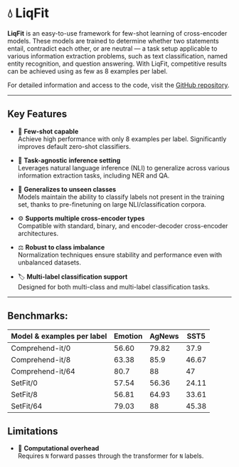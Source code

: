 # 💧 LiqFit

**LiqFit** is an easy-to-use framework for few-shot learning of cross-encoder models. These models are trained to determine whether two statements entail, contradict each other, or are neutral — a task setup applicable to various information extraction problems, such as text classification, named entity recognition, and question answering. With LiqFit, competitive results can be achieved using as few as 8 examples per label.

For detailed information and access to the code, visit the [GitHub repository](https://github.com/Knowledgator/LiqFit).

---

## Key Features

- 🔢 **Few-shot capable**  
  Achieve high performance with only 8 examples per label. Significantly improves default zero-shot classifiers.

- 📝 **Task-agnostic inference setting**  
  Leverages natural language inference (NLI) to generalize across various information extraction tasks, including NER and QA.

- 🌈 **Generalizes to unseen classes**  
  Models maintain the ability to classify labels not present in the training set, thanks to pre-finetuning on large NLI/classification corpora.

- ⚙️ **Supports multiple cross-encoder types**  
  Compatible with standard, binary, and encoder-decoder cross-encoder architectures.

- ⚖️ **Robust to class imbalance**  
  Normalization techniques ensure stability and performance even with unbalanced datasets.

- 🏷️ **Multi-label classification support**  
  Designed for both multi-class and multi-label classification tasks.

---
## Benchmarks:
| Model & examples per label | Emotion | AgNews | SST5 |
|-|-|-|-|
| Comprehend-it/0 | 56.60 | 79.82 | 37.9 |  
| Comprehend-it/8 | 63.38 | 85.9 | 46.67 |
| Comprehend-it/64 | 80.7 | 88 | 47 |
| SetFit/0 | 57.54 | 56.36 | 24.11 |
| SetFit/8 | 56.81 | 64.93 | 33.61 |  
| SetFit/64 | 79.03 | 88 | 45.38 |

## Limitations

- 🤔 **Computational overhead**  
  Requires `N` forward passes through the transformer for `N` labels.
